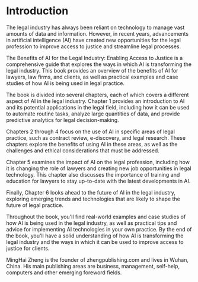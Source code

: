 # Introduction

The legal industry has always been reliant on technology to manage vast amounts of data and information. However, in recent years, advancements in artificial intelligence (AI) have created new opportunities for the legal profession to improve access to justice and streamline legal processes.

The Benefits of AI for the Legal Industry: Enabling Access to Justice is a comprehensive guide that explores the ways in which AI is transforming the legal industry. This book provides an overview of the benefits of AI for lawyers, law firms, and clients, as well as practical examples and case studies of how AI is being used in legal practice.

The book is divided into several chapters, each of which covers a different aspect of AI in the legal industry. Chapter 1 provides an introduction to AI and its potential applications in the legal field, including how it can be used to automate routine tasks, analyze large quantities of data, and provide predictive analytics for legal decision-making.

Chapters 2 through 4 focus on the use of AI in specific areas of legal practice, such as contract review, e-discovery, and legal research. These chapters explore the benefits of using AI in these areas, as well as the challenges and ethical considerations that must be addressed.

Chapter 5 examines the impact of AI on the legal profession, including how it is changing the role of lawyers and creating new job opportunities in legal technology. This chapter also discusses the importance of training and education for lawyers to stay up-to-date with the latest developments in AI.

Finally, Chapter 6 looks ahead to the future of AI in the legal industry, exploring emerging trends and technologies that are likely to shape the future of legal practice.

Throughout the book, you'll find real-world examples and case studies of how AI is being used in the legal industry, as well as practical tips and advice for implementing AI technologies in your own practice. By the end of the book, you'll have a solid understanding of how AI is transforming the legal industry and the ways in which it can be used to improve access to justice for clients.

MingHai Zheng is the founder of zhengpublishing.com and lives in Wuhan, China. His main publishing areas are business, management, self-help, computers and other emerging foreword fields.
